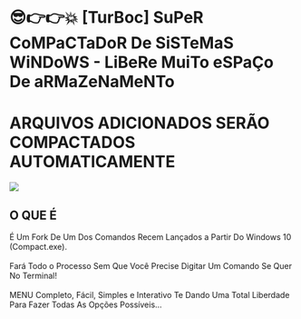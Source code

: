 # 😎👉👉💥 [TurBoc] SuPeR CoMPaCTaDoR De SiSTeMaS WiNDoWS - LiBeRe MuiTo eSPaÇo De aRMaZeNaMeNTo
<h1>ARQUIVOS ADICIONADOS SERÃO COMPACTADOS AUTOMATICAMENTE</h1>
<img src="https://github.com/ostonprata/TurBoc/blob/main/TurBoc.png">
<h2>O QUE É</h2>
É Um Fork De Um Dos Comandos Recem Lançados a Partir Do Windows 10 (Compact.exe).
</br>
</br>
Fará Todo o Processo Sem Que Você Precise Digitar Um Comando Se Quer No Terminal!
</br>
</br>
MENU Completo, Fácil, Simples e Interativo Te Dando Uma Total Liberdade Para Fazer Todas As Opções Possíveis...
